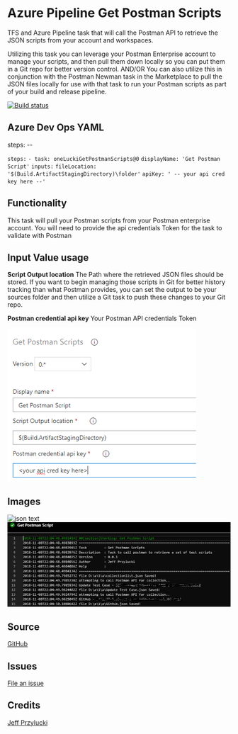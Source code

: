 # Azure Pipeline Get Postman Scripts
TFS and Azure Pipeline task that will call the Postman API to retrieve the JSON scripts from your account and workspaces.

Utilizing this task you can leverage your Postman Enterprise account to manage your scripts, and then pull them down locally so you can put them in a Git repo for better version control.  AND/OR You can also utilize this in conjunction with the Postman Newman task in the Marketplace to pull the JSON files locally for use with that task to run your Postman scripts as part of your build and release pipeline.

[![Build status](https://oneluckidev.visualstudio.com/OneLuckiDev/_apis/build/status/get-postman-task)](https://oneluckidev.visualstudio.com/OneLuckiDev/_build/latest?definitionId=19)


## Azure Dev Ops YAML
steps: --

` steps: `
`- task: oneLuckiGetPostmanScripts@0`
  `displayName: 'Get Postman Script'`
  `inputs:`
  `fileLocation: '$(Build.ArtifactStagingDirectory)\folder'`
  `apiKey: ' -- your api cred key here --'`

## Functionality
This task will pull your Postman scripts from your Postman enterprise account.  You will need to provide the api credentials Token for the task to validate with Postman


## Input Value usage
**Script Output location**
 The Path where the retrieved JSON files should be stored.  If you want to begin managing those scripts in Git for better history tracking than what Postman provides, you can set the output to be your sources folder and then utilize a Git task to push these changes to your Git repo.


**Postman credential api key**
Your Postman API credentials Token

![input preview](images/taskSetup.PNG)
     

## Images
![json text](images/jsontext.png)
![task output](images/taskOutput.PNG)

## Source
[GitHub](https://github.com/jeffpriz/vsts-json-to-variable)

## Issues
[File an issue](https://github.com/jeffpriz/vsts-json-to-variable/issues)

## Credits
[Jeff Przylucki](http://www.oneluckidev.com)